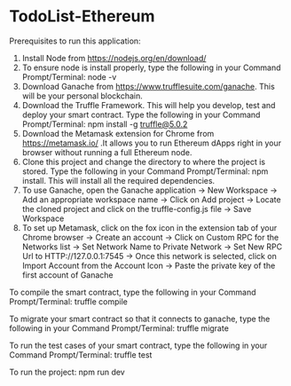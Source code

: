 # TodoList-Ethereum
Prerequisites to run this application:
1. Install Node from https://nodejs.org/en/download/
2. To ensure node is install properly, type the following in your Command Prompt/Terminal: node -v 
3. Download Ganache from https://www.trufflesuite.com/ganache. This will be your personal blockchain.
4. Download the Truffle Framework. This will help you develop, test and deploy your smart contract. Type the following in your Command Prompt/Terminal: npm install -g truffle@5.0.2
5. Download the Metamask extension for Chrome from https://metamask.io/ .It allows you to run Ethereum dApps right in your browser without running a full Ethereum node.
6. Clone this project and change the directory to where the project is stored. Type the following in your Command Prompt/Terminal: npm install. This will install all the required dependencies.
7. To use Ganache, open the Ganache application -> New Workspace -> Add an appropriate workspace name -> Click on Add project -> Locate the cloned project and click on the truffle-config.js file -> Save Workspace
8. To set up Metamask, click on the fox icon in the extension tab of your Chrome browser -> Create an account -> Click on Custom RPC for the Networks list -> Set Network Name to Private Network -> Set New RPC Url to HTTP://127.0.0.1:7545 -> Once this network is selected, click on Import Account from the Account Icon -> Paste the private key of the first account of Ganache

To compile the smart contract, type the following in your Command Prompt/Terminal:  truffle compile

To migrate your smart contract so that it connects to ganache, type the following in your Command Prompt/Terminal: truffle migrate

To run the test cases of your smart contract, type the following in your Command Prompt/Terminal: truffle test

To run the project: npm run dev

